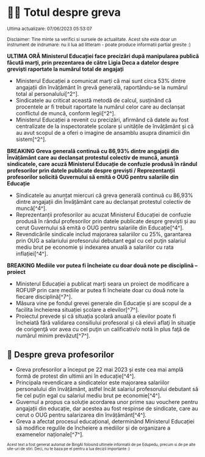 # 👩‍🏫 Totul despre greva
<sub>Ultima actualizare: 07/06/2023 05:53:07</sub>

<sub>Disclaimer: Tine minte sa verifici si sursele de actualitate. Acest site este doar un instrument de indrumare: nu il lua ad litteram - poate produce informatii partial gresite :)</sub>

**ULTIMA ORĂ Ministerul Educației face precizări după manipularea publică făcută marți, prin prezentarea de către Ligia Deca a datelor despre greviști raportate la numărul total de angajați**

- Ministerul Educației a comunicat marți că mai sunt circa 53% dintre angajații din învățământ în grevă generală, raportându-se la numărul total al personalului[^2^].
- Sindicatele au criticat această metodă de calcul, susținând că procentele ar fi trebuit raportate la numărul celor care au declanșat conflictul de muncă, conform legii[^2^].
- Ministerul Educației a revenit cu precizări, afirmând că datele au fost centralizate de la inspectoratele școlare și unitățile de învățământ și că au avut scopul de a oferi o imagine de ansamblu asupra dinamicii din sistem[^2^].

**BREAKING Greva generală continuă cu 86,93% dintre angajații din Învățământ care au declanșat protestul colectiv de muncă, anunță sindicatele, care acuză Ministerul Educație de confuzie produsă în rândul profesorilor prin datele publicate despre greviști / Reprezentanții profesorilor solicită Guvernului să emită o OUG pentru salariile din Educație**

- Sindicatele au anunțat miercuri că greva generală continuă cu 86,93% dintre angajații din Învățământ care au declanșat protestul colectiv de muncă[^4^].
- Reprezentanții profesorilor au acuzat Ministerul Educației de confuzie produsă în rândul profesorilor prin datele publicate despre greviști și au cerut Guvernului să emită o OUG pentru salariile din Educație[^4^].
- Revendicările sindicale includ majorarea salariilor cu 25%, garantarea prin OUG a salariului profesorului debutant egal cu cel puţin salariul mediu brut pe economie și indexarea anuală a salariilor cu rata inflației[^4^].

**BREAKING Mediile vor putea fi încheiate cu doar două note pe disciplină – proiect**

- Ministerul Educației a publicat marți seara un proiect de modificare a ROFUIP prin care mediile ar putea fi încheiate doar cu două note la fiecare disciplină[^7^].
- Măsura vine pe fondul grevei generale din Educație și are scopul de a facilita încheierea situației școlare a elevilor[^7^].
- Proiectul prevede și că situația școlară anuală a elevilor poate fi încheiată fără validarea consiliului profesoral și că elevii aflaţi în situaţie de corigenţă vor avea cu cel puţin un calificativ/o notă în plus faţă de numărul minim prevăzut[^7^].

## 🏫 Despre greva profesorilor

- Greva profesorilor a început pe 22 mai 2023 și este cea mai amplă formă de protest din ultimii ani în educație[^4^].
- Principala revendicare a sindicatelor este majorarea salariilor personalului din învățământ, astfel încât salariul profesorului debutant să fie cel puțin egal cu salariul mediu brut pe economie[^4^].
- Guvernul a propus ca soluție acordarea unor prime sau vouchere pentru angajații din educație, dar acestea au fost respinse de sindicate, care au cerut o OUG pentru salarizarea din învățământ[^4^].
- Greva a afectat procesul educațional, determinând Ministerul Educației să modifice regulile de încheiere a mediilor și de organizare a examenelor naționale[^7^].


<sub><sub>Acest text a fost generat automat de BingAI folosind ultimele informatii de pe Edupedu, precum si de pe alte site-uri de stiri. Deci, nu te baza pe el pentru a lua decizii importante :)</sub></sub>
